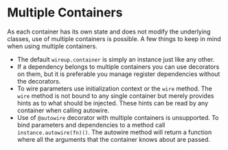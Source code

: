 # Multiple Containers

As each container has its own state and does not modify the underlying classes, use of multiple containers is possible.
A few things to keep in mind when using multiple containers.

* The default `wireup.container` is simply an instance just like any other.
* If a dependency belongs to multiple containers you can use decorators on them, but it is preferable you manage
register dependencies without the decorators.
* To wire parameters use initialization context or the `wire` method. The `wire` method is not bound to any single
container but merely provides hints as to what should be injected. These hints can be read by any container
when calling autowire.
* Use of `@autowire` decorator with multiple containers is unsupported. To bind parameters and dependencies to a method
call `instance.autowire(fn)()`. The autowire method will return a function where all the arguments that the container
knows about are passed.